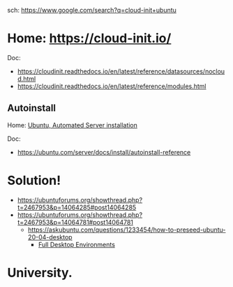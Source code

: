 sch: https://www.google.com/search?q=cloud-init+ubuntu

# Home: https://cloud-init.io/
Doc:
- https://cloudinit.readthedocs.io/en/latest/reference/datasources/nocloud.html
- https://cloudinit.readthedocs.io/en/latest/reference/modules.html

## Autoinstall
Home: [Ubuntu, Automated Server installation](https://ubuntu.com/server/docs/install/autoinstall)

Doc:
- https://ubuntu.com/server/docs/install/autoinstall-reference

# Solution!
- https://ubuntuforums.org/showthread.php?t=2467953&p=14064285#post14064285
- https://ubuntuforums.org/showthread.php?t=2467953&p=14064781#post14064781
  - https://askubuntu.com/questions/1233454/how-to-preseed-ubuntu-20-04-desktop
    - [Full Desktop Environments](https://help.ubuntu.com/community/ServerGUI#Full_Desktop_Environments)



# University.
